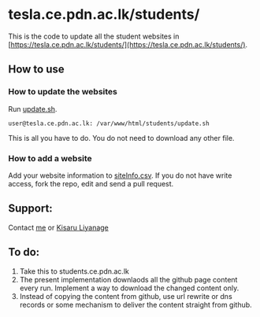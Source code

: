 # tesla.ce.pdn.ac.lk/students/

This is the code to update all the student websites in [https://tesla.ce.pdn.ac.lk/students/](https://tesla.ce.pdn.ac.lk/students/).

## How to use

### How to update the websites

Run [update.sh](https://github.com/cepdnaclk/cepdnaclk.github.io/blob/master/students/update.sh).
<pre><code>user@tesla.ce.pdn.ac.lk: /var/www/html/students/update.sh
</pre></code>
This is all you have to do. You do not need to download any other file.

### How to add a website

Add your website information to [siteInfo.csv](https://github.com/cepdnaclk/cepdnaclk.github.io/blob/master/students/siteInfo.csv). If you do not have write access, fork the repo, edit and send a pull request.

## Support:
Contact [me](https://gihan.me/contact) or [Kisaru Liyanage](mailto:kisarul@eng.pdn.ac.lk)

## To do:
1. Take this to students.ce.pdn.ac.lk
2. The present implementation downlaods all the github page content every run. Implement a way to download the changed content only.
3. Instead of copying the content from github, use url rewrite or dns records or some mechanism to deliver the content straight from github.
